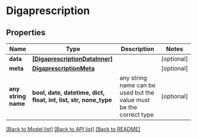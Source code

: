 # Digaprescription


## Properties
Name | Type | Description | Notes
------------ | ------------- | ------------- | -------------
**data** | [**[DigaprescriptionDataInner]**](DigaprescriptionDataInner.md) |  | [optional] 
**meta** | [**DigaprescriptionMeta**](DigaprescriptionMeta.md) |  | [optional] 
**any string name** | **bool, date, datetime, dict, float, int, list, str, none_type** | any string name can be used but the value must be the correct type | [optional]

[[Back to Model list]](../README.md#documentation-for-models) [[Back to API list]](../README.md#documentation-for-api-endpoints) [[Back to README]](../README.md)



